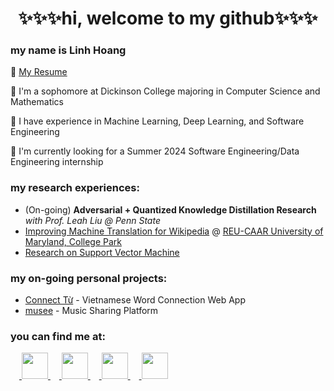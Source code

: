 <h1 align="center">✨✨✨hi, welcome to my github✨✨✨</h1>

<h3>my name is Linh Hoang</h3>
💠 <a href="https://drive.google.com/file/d/1SFiRulCVlS4KCuNAkuRgihpp8m1TYJ69/view?usp=sharing">My Resume</a>

🌸 I'm a sophomore at Dickinson College majoring in Computer Science and Mathematics

🍋 I have experience in Machine Learning, Deep Learning, and Software Engineering

🐸 I'm currently looking for a Summer 2024 Software Engineering/Data Engineering internship

<h3>my research experiences:</h3>
<ul>
  <li>(On-going) <b>Adversarial + Quantized Knowledge Distillation Research </b><i>with Prof. Leah Liu @ Penn State</i></li>
  <li><a href="https://github.com/linhkhanhhoang/afriSimAlign">Improving Machine Translation for Wikipedia</a> @ <a href="https://www.cs.umd.edu/projects/reucaar/index.html">REU-CAAR University of Maryland, College Park</a></li>
  <li><a href="https://drive.google.com/file/d/1RrN0A-FHwmsSPYzb4TNzDx-eQImsQtV7/view">Research on Support Vector Machine</a></li>
</ul>

<h3>my on-going personal projects:</h3>
<ul>
  <li><a href="https://github.com/QuangPhung15/Word-Connection-Game">Connect Từ</a> - Vietnamese Word Connection Web App</li>
  <li><a href="https://github.com/TriNguyen52/musik_demo_2">musee</a> - Music Sharing Platform</li>
</ul>

<h3>you can find me at:</h3>
  <a href="mailto:hoangli@dickinson.edu"> <img src="https://cdn.iconscout.com/icon/free/png-512/free-outlook-1411854-1194343.png?f=webp&w=512" width="42" height="42"/> </a>
  <a href="https://www.linkedin.com/in/linhhoang04/"> <img src="https://img.icons8.com/color/48/000000/linkedin.png" width="42" height="42"/> </a>
  <a href="https://www.facebook.com/linhkhanhoang/"> <img src="https://img.icons8.com/color/48/000000/facebook-new.png" width="42" height="42"/> </a>
  <a href="https://discord.com/users/temthoi"> <img src="https://img.icons8.com/color/48/000000/discord--v2.png" width="42" height="42"/> </a>
  
<!--
**linhkhanhhoang/linhkhanhhoang** is a ✨ _special_ ✨ repository because its `README.md` (this file) appears on your GitHub profile.

Here are some ideas to get you started:

- 🔭 I’m currently working on ...
- 🌱 I’m currently learning ...
- 👯 I’m looking to collaborate on ...
- 🤔 I’m looking for help with ...
- 💬 Ask me about ...
- 📫 How to reach me: ...
- 😄 Pronouns: ...
- ⚡ Fun fact: ...
-->
